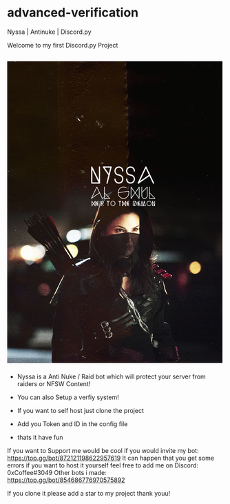 # advanced-verification
Nyssa | Antinuke | Discord.py

Welcome to my first Discord.py Project


![Screenshot](Screenshot.png)
-


- Nyssa is a Anti Nuke / Raid bot which will protect your server from raiders or NFSW Content!
- You can also Setup a verfiy system!

- If you want to self host just clone the project
- Add you Token and ID in the config file
- thats it have fun 

If you want to Support me would be cool if you would invite my bot: https://top.gg/bot/872121198622957619
It can happen that you get some errors if you want to host it yourself feel free to add me on Discord: 0xCoffee#3049
Other bots i made: https://top.gg/bot/854686776970575892 


If you clone it please add a star to my project thank youu!
